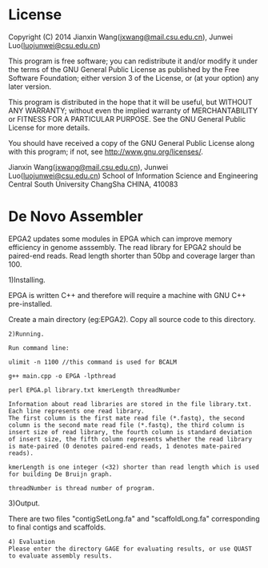 License
=========

Copyright (C) 2014 Jianxin Wang(jxwang@mail.csu.edu.cn), Junwei Luo(luojunwei@csu.edu.cn)

This program is free software; you can redistribute it and/or
modify it under the terms of the GNU General Public License
as published by the Free Software Foundation; either version 3
of the License, or (at your option) any later version.

This program is distributed in the hope that it will be useful,
but WITHOUT ANY WARRANTY; without even the implied warranty of
MERCHANTABILITY or FITNESS FOR A PARTICULAR PURPOSE.  See the
GNU General Public License for more details.

You should have received a copy of the GNU General Public License
along with this program; if not, see <http://www.gnu.org/licenses/>.

Jianxin Wang(jxwang@mail.csu.edu.cn), Junwei Luo(luojunwei@csu.edu.cn)
School of Information Science and Engineering
Central South University
ChangSha
CHINA, 410083


De Novo Assembler
=================

EPGA2 updates some modules in EPGA which can improve memory efficiency in genome asssembly.
The read library for EPGA2 should be paired-end reads. Read length shorter than 50bp and coverage larger than 100.

1)Installing.

EPGA is written C++ and therefore will require a machine with GNU C++ pre-installed.

Create a main directory (eg:EPGA2). Copy all source code to this directory.
```
2)Running.

Run command line: 

ulimit -n 1100 //this command is used for BCALM 

g++ main.cpp -o EPGA -lpthread 

perl EPGA.pl library.txt kmerLength threadNumber

Information about read libraries are stored in the file library.txt.
Each line represents one read library.
The first column is the first mate read file (*.fastq), the second column is the second mate read file (*.fastq), the third column is insert size of read library, the fourth column is standard deviation of insert size, the fifth column represents whether the read library is mate-paired (0 denotes paired-end reads, 1 denotes mate-paired reads).

kmerLength is one integer (<32) shorter than read length which is used for building De Bruijn graph.

threadNumber is thread number of program.
```
3)Output.

There are two files "contigSetLong.fa" and "scaffoldLong.fa" corresponding to final contigs and scaffolds.
```
4) Evaluation
Please enter the directory GAGE for evaluating results, or use QUAST to evaluate assembly results.
